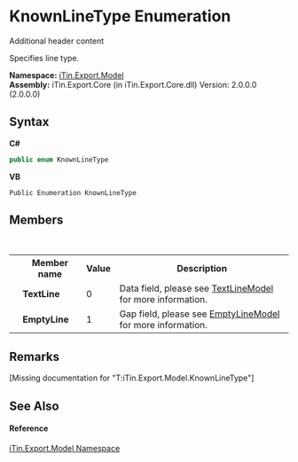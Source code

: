 # KnownLineType Enumeration
Additional header content 

Specifies line type.

**Namespace:**&nbsp;<a href="N_iTin_Export_Model">iTin.Export.Model</a><br />**Assembly:**&nbsp;iTin.Export.Core (in iTin.Export.Core.dll) Version: 2.0.0.0 (2.0.0.0)

## Syntax

**C#**<br />
``` C#
public enum KnownLineType
```

**VB**<br />
``` VB
Public Enumeration KnownLineType
```


## Members
&nbsp;<table><tr><th></th><th>Member name</th><th>Value</th><th>Description</th></tr><tr><td /><td target="F:iTin.Export.Model.KnownLineType.TextLine">**TextLine**</td><td>0</td><td>Data field, please see <a href="T_iTin_Export_Model_TextLineModel">TextLineModel</a> for more information.</td></tr><tr><td /><td target="F:iTin.Export.Model.KnownLineType.EmptyLine">**EmptyLine**</td><td>1</td><td>Gap field, please see <a href="T_iTin_Export_Model_EmptyLineModel">EmptyLineModel</a> for more information.</td></tr></table>

## Remarks
\[Missing <remarks> documentation for "T:iTin.Export.Model.KnownLineType"\]

## See Also


#### Reference
<a href="N_iTin_Export_Model">iTin.Export.Model Namespace</a><br />